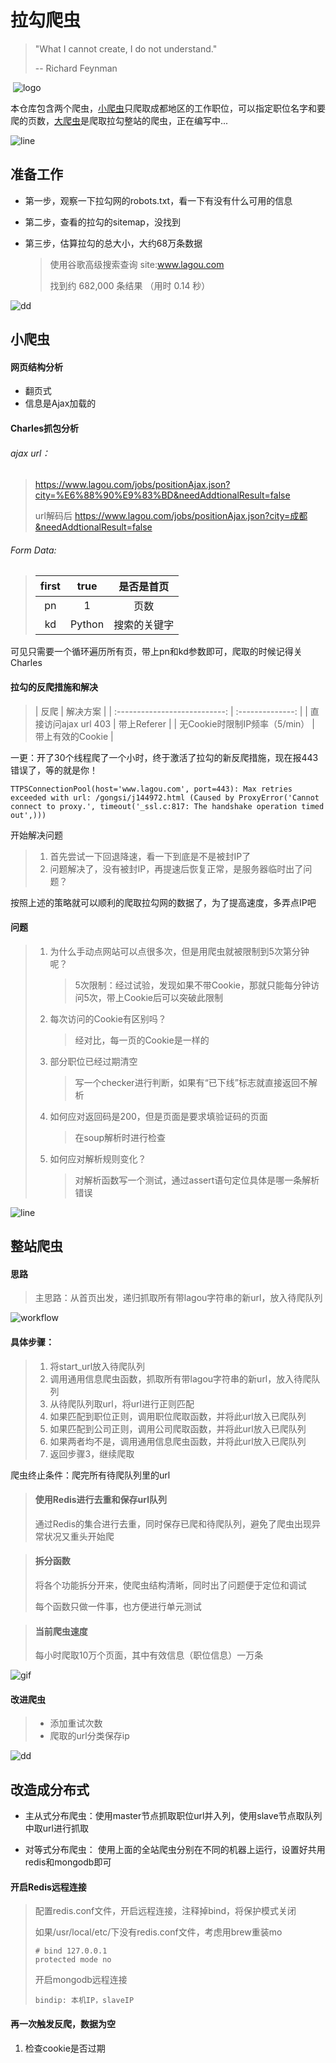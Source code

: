 # 拉勾爬虫

> "What I cannot create, I do not understand."
>
> -- Richard Feynman

​	![logo](https://github.com/huangke19/LagouSpider/raw/master/lines/logo.jpg)

本仓库包含两个爬虫，[小爬虫](https://github.com/huangke19/LagouSpider/blob/master/lagou_index.py)只爬取成都地区的工作职位，可以指定职位名字和要爬的页数，[大爬虫](https://github.com/huangke19/LagouSpider/blob/master/lagou_whole_site.py)是爬取拉勾整站的爬虫，正在编写中...

![line](https://github.com/huangke19/LagouSpider/raw/master/lines/bird.jpg)



## 准备工作

- 第一步，观察一下拉勾网的robots.txt，看一下有没有什么可用的信息

- 第二步，查看的拉勾的sitemap，没找到

- 第三步，估算拉勾的总大小，大约68万条数据

  > 使用谷歌高级搜索查询 site:www.lagou.com
  >
  > 找到约 682,000 条结果 （用时 0.14 秒） 



![dd](https://github.com/huangke19/LagouSpider/raw/master/lines/bird.jpg)



## 小爬虫


#### 网页结构分析

- 翻页式
- 信息是Ajax加载的



#### Charles抓包分析

###### ajax url：

> https://www.lagou.com/jobs/positionAjax.json?city=%E6%88%90%E9%83%BD&needAddtionalResult=false
>
> url解码后 https://www.lagou.com/jobs/positionAjax.json?city=成都&needAddtionalResult=false

###### Form Data:

> | first |  true  |  是否是首页  |
> | :---: | :----: | :----------: |
> |  pn   |   1    |     页数     |
> |  kd   | Python | 搜索的关键字 |


可见只需要一个循环遍历所有页，带上pn和kd参数即可，爬取的时候记得关Charles



#### 拉勾的反爬措施和解决

>|             反爬              |     解决方案     |
| :---------------------------: | :--------------: |
|     直接访问ajax url 403      |   带上Referer    |
| 无Cookie时限制IP频率（5/min） | 带上有效的Cookie |



一更：开了30个线程爬了一个小时，终于激活了拉勾的新反爬措施，现在报443错误了，等的就是你！

```
TTPSConnectionPool(host='www.lagou.com', port=443): Max retries exceeded with url: /gongsi/j144972.html (Caused by ProxyError('Cannot connect to proxy.', timeout('_ssl.c:817: The handshake operation timed out',)))
```

开始解决问题

> 1. 首先尝试一下回退降速，看一下到底是不是被封IP了
> 2. 问题解决了，没有被封IP，再提速后恢复正常，是服务器临时出了问题？
>

按照上述的策略就可以顺利的爬取拉勾网的数据了，为了提高速度，多弄点IP吧



#### 问题

> 1. 为什么手动点网站可以点很多次，但是用爬虫就被限制到5次第分钟呢？
>
>    > 5次限制：经过试验，发现如果不带Cookie，那就只能每分钟访问5次，带上Cookie后可以突破此限制
>
> 2. 每次访问的Cookie有区别吗？
>
>    > 经对比，每一页的Cookie是一样的
>
> 3. 部分职位已经过期清空
>
>    > 写一个checker进行判断，如果有“已下线”标志就直接返回不解析
>
> 4. 如何应对返回码是200，但是页面是要求填验证码的页面
>
>    > 在soup解析时进行检查
>
> 5. 如何应对解析规则变化？
>
>    > 对解析函数写一个测试，通过assert语句定位具体是哪一条解析错误
>





![line](https://github.com/huangke19/LagouSpider/raw/master/lines/bird.jpg)

## 整站爬虫



#### 思路

> 主思路：从首页出发，递归抓取所有带lagou字符串的新url，放入待爬队列
>

![workflow](https://github.com/huangke19/LagouSpider/raw/master/workflow.jpg)

#### 具体步骤：

> 1. 将start_url放入待爬队列
> 2. 调用通用信息爬虫函数，抓取所有带lagou字符串的新url，放入待爬队列
> 3. 从待爬队列取url，将url进行正则匹配
> 4. 如果匹配到职位正则，调用职位爬取函数，并将此url放入已爬队列
> 5. 如果匹配到公司正则，调用公司爬取函数，并将此url放入已爬队列
> 6. 如果两者均不是，调用通用信息爬虫函数，并将此url放入已爬队列
> 7. 返回步骤3，继续爬取
>

爬虫终止条件：爬完所有待爬队列里的url



> #### 使用Redis进行去重和保存url队列
>
> 通过Redis的集合进行去重，同时保存已爬和待爬队列，避免了爬虫出现异常状况又重头开始爬
>



> #### 拆分函数
>
> 将各个功能拆分开来，使爬虫结构清晰，同时出了问题便于定位和调试
>
> 每个函数只做一件事，也方便进行单元测试
>



> #### 当前爬虫速度
>
> 每小时爬取10万个页面，其中有效信息（职位信息）一万条
>



![gif](https://github.com/huangke19/LagouSpider/raw/master/gif.gif)



#### 改进爬虫

> - 添加重试次数
> - 爬取的url分类保存ip
>





![dd](https://github.com/huangke19/LagouSpider/raw/master/lines/bird.jpg)





## 改造成分布式

- 主从式分布爬虫：使用master节点抓取职位url并入列，使用slave节点取队列中取url进行抓取

- 对等式分布爬虫： 使用上面的全站爬虫分别在不同的机器上运行，设置好共用redis和mongodb即可




#### 开启Redis远程连接

> 配置redis.conf文件，开启远程连接，注释掉bind，将保护模式关闭
>
> 如果/usr/local/etc/下没有redis.conf文件，考虑用brew重装mo
>
> ```
> # bind 127.0.0.1 
> protected mode no
> ```
>
> 开启mongodb远程连接
>
> ```
> bindip: 本机IP，slaveIP
> ```
>



#### 再一次触发反爬，数据为空

1. 检查cookie是否过期